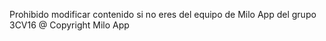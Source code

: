 Prohibido modificar contenido si no eres del equipo de Milo App del grupo 3CV16
@ Copyright Milo App
